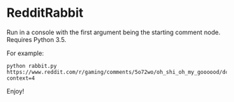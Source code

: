 # RedditRabbit

Run in a console with the first argument being the starting comment node. Requires Python 3.5.

For example:

```
python rabbit.py https://www.reddit.com/r/gaming/comments/5o72wo/oh_shi_oh_my_goooood/dchl7nn/?context=4
```

Enjoy!